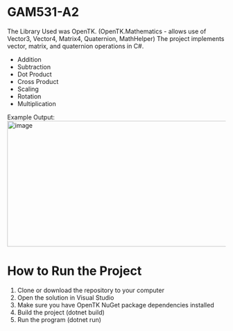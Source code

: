 # GAM531-A2

The Library Used was OpenTK. (OpenTK.Mathematics - allows use of Vector3, Vector4, Matrix4, Quaternion, MathHelper) 
The project implements vector, matrix, and quaternion operations in C#.
- Addition
- Subtraction
- Dot Product
- Cross Product
- Scaling 
- Rotation
- Multiplication

Example Output:
<img width="553" height="290" alt="image" src="https://github.com/user-attachments/assets/78665087-7438-4291-be6a-6bec448f571e" />


# How to Run the Project

1. Clone or download the repository to your computer
2. Open the solution in Visual Studio
3. Make sure you have OpenTK NuGet package dependencies installed
4. Build the project (dotnet build)
5. Run the program (dotnet run)
